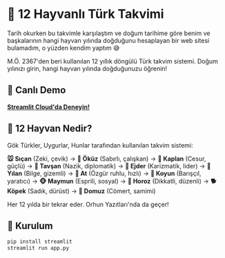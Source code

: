 # 🌙 12 Hayvanlı Türk Takvimi

Tarih okurken bu takvimle karşılaştım ve doğum tarihime göre benim ve başkalarının hangi hayvan yılında doğduğunu hesaplayan bir web sitesi bulamadım, o yüzden kendim yaptım 😅

M.Ö. 2367'den beri kullanılan 12 yıllık döngülü Türk takvim sistemi. Doğum yılınızı girin, hangi hayvan yılında doğduğunuzu öğrenin!

## 🚀 Canlı Demo

**[Streamlit Cloud'da Deneyin!](https://turk-takvimi.streamlit.app/)**

## 🐾 12 Hayvan Nedir?

Gök Türkler, Uygurlar, Hunlar tarafından kullanılan takvim sistemi:

**🐭 Sıçan** (Zeki, çevik) → **🐂 Öküz** (Sabırlı, çalışkan) → **🐆 Kaplan** (Cesur, güçlü) → **🐰 Tavşan** (Nazik, diplomatik) → **🐉 Ejder** (Karizmatik, lider) → **🐍 Yılan** (Bilge, gizemli) → **🐎 At** (Özgür ruhlu, hızlı) → **🐑 Koyun** (Barışçıl, yaratıcı) → **🐵 Maymun** (Esprili, sosyal) → **🐓 Horoz** (Dikkatli, düzenli) → **🐕 Köpek** (Sadık, dürüst) → **🐗 Domuz** (Cömert, samimi)

Her 12 yılda bir tekrar eder. Orhun Yazıtları'nda da geçer!
## 🔧 Kurulum

```bash
pip install streamlit
streamlit run app.py
